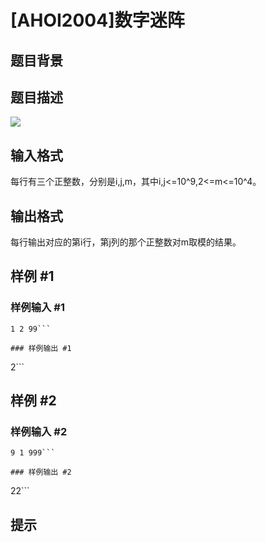 # [AHOI2004]数字迷阵

## 题目背景



## 题目描述

![](https://cdn.luogu.com.cn/upload/pic/1655.png)


## 输入格式

每行有三个正整数，分别是i,j,m，其中i,j<=10^9,2<=m<=10^4。


## 输出格式

每行输出对应的第i行，第j列的那个正整数对m取模的结果。


## 样例 #1

### 样例输入 #1
```
1 2 99```

### 样例输出 #1

```
2```

## 样例 #2

### 样例输入 #2
```
9 1 999```

### 样例输出 #2

```
22```

## 提示


